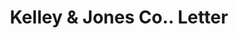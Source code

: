 ---
doi: 10.7916/D883545B
date_other: '1895'
date_other_textual: '1895'
form: correspondence
genre:
- Letters (correspondence)
name:
- Kelley & Jones Co.
object_in_context_url: https://biggert.cul.columbia.edu/items/view/ave_biggert_01479
subject_hierarchical_geographic:
- Pittsburgh, Pennsylvania, United States
subject_name:
- Kelley & Jones Co.
title: Kelley & Jones Co.. Letter
sort_title: Kelley & Jones Co.. Letter
call_number: ave_biggert_01479
coordinates:
- 40.439722222222215,-79.97638888888889
pid: ave_biggert_01479
identifiers: ave_biggert_01479
thumbnail: https://derivativo-1.library.columbia.edu/iiif/2/ldpd:344023/full/!256,256/0/native.jpg
permalink: /biggert/ave_biggert_01479/
layout: iiif-image-page
---
